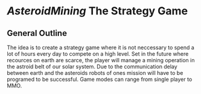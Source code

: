 _AsteroidMining_ The Strategy Game
==================================

General Outline
---------------

The idea is to create a strategy game where it is not neccessary to spend a lot of hours every day to compete on a high level. Set in the future where recources on earth are scarce, the player will manage a mining operation in the astroid belt of our solar system. Due to the communication delay between earth and the asteroids robots of ones mission will have to be programed to be successful. Game modes can range from single player to MMO.